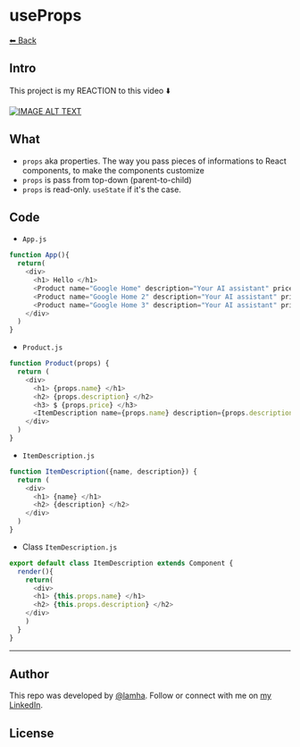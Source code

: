 # useProps

[⬅ Back](../README.md)

## Intro 
This project is my REACTION to this video ⬇️

<div>
  <a href="https://www.youtube.com/watch?v=kHJSNFU7H4U"><img src="https://img.youtube.com/vi/kHJSNFU7H4U/0.jpg" alt="IMAGE ALT TEXT"></a>
</div>

## What 
- `props` aka properties. The way you pass pieces of informations to React components, to make the components customize 
- `props` is pass from top-down (parent-to-child)
- `props` is read-only. `useState` if it's the case.

## Code 
- `App.js`
```js
function App(){
  return(
    <div>
      <h1> Hello </h1>
      <Product name="Google Home" description="Your AI assistant" price={19.99}>
      <Product name="Google Home 2" description="Your AI assistant" price={19.99}>
      <Product name="Google Home 3" description="Your AI assistant" price={19.99}>
    </div>
  )
}
```

- `Product.js`
```js
function Product(props) {
  return (
    <div>
      <h1> {props.name} </h1>
      <h2> {props.description} </h2>
      <h3> $ {props.price} </h3>
      <ItemDescription name={props.name} description={props.description}>
    </div>
  )
}
```

- `ItemDescription.js`
```js
function ItemDescription({name, description}) {
  return (
    <div>
      <h1> {name} </h1>
      <h2> {description} </h2>
    </div>
  )
}
```

- Class `ItemDescription.js`
```js
export default class ItemDescription extends Component {
  render(){
    return(
      <div>
      <h1> {this.props.name} </h1>
      <h2> {this.props.description} </h2>
    </div>
    )
  }
}
```

---
## Author

This repo was developed by [@lamha](https://github.com/HaLamUs). 
Follow or connect with me on [my LinkedIn](https://www.linkedin.com/in/lamhacs). 

## License
